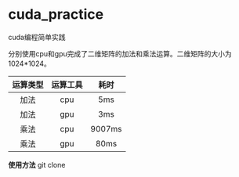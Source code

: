 # cuda_practice
cuda编程简单实践

分别使用cpu和gpu完成了二维矩阵的加法和乘法运算。二维矩阵的大小为1024*1024。

|运算类型|运算工具|耗时|
|:---:|:---:|:---:|
|加法|cpu|5ms|
|加法|gpu|3ms|
|乘法|cpu|9007ms|
|乘法|gpu|80ms|

**使用方法**
git clone 
